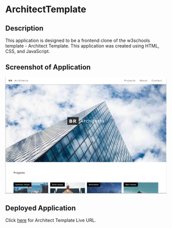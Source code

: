 # ArchitectTemplate

## Description
This application is designed to be a frontend clone of the w3schools template - Architect Template. This application was created using HTML, CSS, and JavaScript.

## Screenshot of Application
![Screenshot](homepage-architect.png)

## Deployed Application
Click [here](https://angelomarlopez.github.io/ArchitectTemplate/) for Architect Template Live URL.
